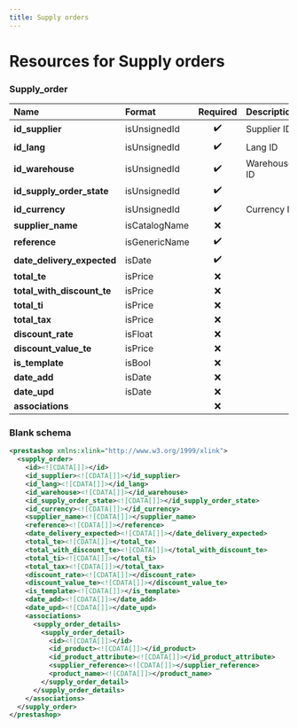 ```yaml
---
title: Supply orders
---
```


# Resources for Supply orders

### Supply_order

|            Name            |    Format     | Required | Description  |
| :------------------------- | :------------ | :------: | :----------- |
| **id_supplier**            | isUnsignedId  | ✔️       | Supplier ID  |
| **id_lang**                | isUnsignedId  | ✔️       | Lang ID      |
| **id_warehouse**           | isUnsignedId  | ✔️       | Warehouse ID |
| **id_supply_order_state**  | isUnsignedId  | ✔️       |              |
| **id_currency**            | isUnsignedId  | ✔️       | Currency ID  |
| **supplier_name**          | isCatalogName | ❌        |              |
| **reference**              | isGenericName | ✔️       |              |
| **date_delivery_expected** | isDate        | ✔️       |              |
| **total_te**               | isPrice       | ❌        |              |
| **total_with_discount_te** | isPrice       | ❌        |              |
| **total_ti**               | isPrice       | ❌        |              |
| **total_tax**              | isPrice       | ❌        |              |
| **discount_rate**          | isFloat       | ❌        |              |
| **discount_value_te**      | isPrice       | ❌        |              |
| **is_template**            | isBool        | ❌        |              |
| **date_add**               | isDate        | ❌        |              |
| **date_upd**               | isDate        | ❌        |              |
| **associations**           |               | ❌        |              |


### Blank schema

```xml
<prestashop xmlns:xlink="http://www.w3.org/1999/xlink">
  <supply_order>
    <id><![CDATA[]]></id>
    <id_supplier><![CDATA[]]></id_supplier>
    <id_lang><![CDATA[]]></id_lang>
    <id_warehouse><![CDATA[]]></id_warehouse>
    <id_supply_order_state><![CDATA[]]></id_supply_order_state>
    <id_currency><![CDATA[]]></id_currency>
    <supplier_name><![CDATA[]]></supplier_name>
    <reference><![CDATA[]]></reference>
    <date_delivery_expected><![CDATA[]]></date_delivery_expected>
    <total_te><![CDATA[]]></total_te>
    <total_with_discount_te><![CDATA[]]></total_with_discount_te>
    <total_ti><![CDATA[]]></total_ti>
    <total_tax><![CDATA[]]></total_tax>
    <discount_rate><![CDATA[]]></discount_rate>
    <discount_value_te><![CDATA[]]></discount_value_te>
    <is_template><![CDATA[]]></is_template>
    <date_add><![CDATA[]]></date_add>
    <date_upd><![CDATA[]]></date_upd>
    <associations>
      <supply_order_details>
        <supply_order_detail>
          <id><![CDATA[]]></id>
          <id_product><![CDATA[]]></id_product>
          <id_product_attribute><![CDATA[]]></id_product_attribute>
          <supplier_reference><![CDATA[]]></supplier_reference>
          <product_name><![CDATA[]]></product_name>
        </supply_order_detail>
      </supply_order_details>
    </associations>
  </supply_order>
</prestashop>
```

